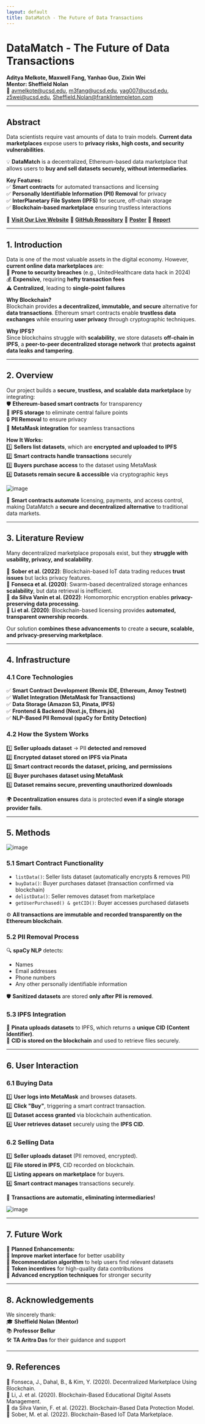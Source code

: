 ```yaml
---
layout: default
title: DataMatch - The Future of Data Transactions
---
```


# DataMatch - The Future of Data Transactions  

**Aditya Melkote, Maxwell Fang, Yanhao Guo, Zixin Wei**  
**Mentor: Sheffield Nolan**  
📧 avmelkote@ucsd.edu, m3fang@ucsd.edu, yag007@ucsd.edu, z5wei@ucsd.edu, Sheffield.Nolan@franklintempleton.com  

---

## Abstract  
Data scientists require vast amounts of data to train models. **Current data marketplaces** expose users to **privacy risks, high costs, and security vulnerabilities**.  

💡 **DataMatch** is a decentralized, Ethereum-based data marketplace that allows users to **buy and sell datasets securely, without intermediaries**.  

**Key Features:**  
✅ **Smart contracts** for automated transactions and licensing  
✅ **Personally Identifiable Information (PII) Removal** for privacy  
✅ **InterPlanetary File System (IPFS)** for secure, off-chain storage  
✅ **Blockchain-based marketplace** ensuring trustless interactions  

🔗 **[Visit Our Live Website](https://datamatch-ucsd.vercel.app/)**
🔗 **[GitHub Repository](https://github.com/Fangtastic7/DSC-180B-B16--Group1)**
🔗 **[Poster](https://github.com/adityamelkote/DSC180B/blob/main/Poster.pdf)**
🔗 **[Report](#)**

---

## 1. Introduction  
Data is one of the most valuable assets in the digital economy. However, **current online data marketplaces** are:  
🚨 **Prone to security breaches** (e.g., UnitedHealthcare data hack in 2024)  
💰 **Expensive**, requiring **hefty transaction fees**  
⚠️ **Centralized**, leading to **single-point failures**  

**Why Blockchain?**  
Blockchain provides **a decentralized, immutable, and secure** alternative for **data transactions**. Ethereum smart contracts enable **trustless data exchanges** while ensuring **user privacy** through cryptographic techniques.

**Why IPFS?**  
Since blockchains struggle with **scalability**, we store datasets **off-chain in IPFS**, a **peer-to-peer decentralized storage network** that **protects against data leaks and tampering**.

---

## 2. Overview  
Our project builds a **secure, trustless, and scalable data marketplace** by integrating:  
🛡️ **Ethereum-based smart contracts** for transparency  
📂 **IPFS storage** to eliminate central failure points  
🔒 **PII Removal** to ensure privacy  
💱 **MetaMask integration** for seamless transactions  

**How It Works:**  
1️⃣ **Sellers list datasets**, which are **encrypted and uploaded to IPFS**  
2️⃣ **Smart contracts handle transactions** securely  
3️⃣ **Buyers purchase access** to the dataset using MetaMask  
4️⃣ **Datasets remain secure & accessible** via cryptographic keys

![image](https://github.com/user-attachments/assets/3d99f53f-ba6f-4007-a90b-bc4c05f82b0c)


🌟 **Smart contracts automate** licensing, payments, and access control, making DataMatch a **secure and decentralized alternative** to traditional data markets.

---

## 3. Literature Review  
Many decentralized marketplace proposals exist, but they **struggle with usability, privacy, and scalability**.  

🔹 **Sober et al. (2022)**: Blockchain-based IoT data trading reduces **trust issues** but lacks privacy features.  
🔹 **Fonseca et al. (2020)**: Swarm-based decentralized storage enhances **scalability**, but data retrieval is inefficient.  
🔹 **da Silva Vanin et al. (2022)**: Homomorphic encryption enables **privacy-preserving data processing**.  
🔹 **Li et al. (2020)**: Blockchain-based licensing provides **automated, transparent ownership records**.  

Our solution **combines these advancements** to create a **secure, scalable, and privacy-preserving marketplace**.

---

## 4. Infrastructure  

### **4.1 Core Technologies**  
✅ **Smart Contract Development (Remix IDE, Ethereum, Amoy Testnet)**  
✅ **Wallet Integration (MetaMask for Transactions)**  
✅ **Data Storage (Amazon S3, Pinata, IPFS)**  
✅ **Frontend & Backend (Next.js, Ethers.js)**  
✅ **NLP-Based PII Removal (spaCy for Entity Detection)**  

### **4.2 How the System Works**  
1️⃣ **Seller uploads dataset** → PII **detected and removed**  
2️⃣ **Encrypted dataset stored on IPFS via Pinata**  
3️⃣ **Smart contract records the dataset, pricing, and permissions**  
4️⃣ **Buyer purchases dataset using MetaMask**  
5️⃣ **Dataset remains secure, preventing unauthorized downloads**  

🌍 **Decentralization ensures** data is protected **even if a single storage provider fails**.

---

## 5. Methods  

![image](https://github.com/user-attachments/assets/dec89705-07da-4c35-986f-b490cfa16df8)

### **5.1 Smart Contract Functionality**  
- `listData()`: Seller lists dataset (automatically encrypts & removes PII)  
- `buyData()`: Buyer purchases dataset (transaction confirmed via blockchain)  
- `delistData()`: Seller removes dataset from marketplace  
- `getUserPurchased() & getCID()`: Buyer accesses purchased datasets  

⚙️ **All transactions are immutable and recorded transparently on the Ethereum blockchain**.

### **5.2 PII Removal Process**  
🔍 **spaCy NLP** detects:  
- Names  
- Email addresses  
- Phone numbers  
- Any other personally identifiable information  

🛡️ **Sanitized datasets** are stored **only after PII is removed**.

### **5.3 IPFS Integration**  
📡 **Pinata uploads datasets** to IPFS, which returns a **unique CID (Content Identifier)**.  
🔗 **CID is stored on the blockchain** and used to retrieve files securely.  

---

## 6. User Interaction  

### **6.1 Buying Data**  
1️⃣ **User logs into MetaMask** and browses datasets.  
2️⃣ **Click "Buy"**, triggering a smart contract transaction.  
3️⃣ **Dataset access granted** via blockchain authentication.  
4️⃣ **User retrieves dataset** securely using the **IPFS CID**.  

### **6.2 Selling Data**  
1️⃣ **Seller uploads dataset** (PII removed, encrypted).  
2️⃣ **File stored in IPFS**, CID recorded on blockchain.  
3️⃣ **Listing appears on marketplace** for buyers.  
4️⃣ **Smart contract manages** transactions securely.  

🌟 **Transactions are automatic, eliminating intermediaries!**  

![image](https://github.com/user-attachments/assets/ee289bbe-3c87-4780-b70f-bca88d27f36b)


---

## 7. Future Work  
🚀 **Planned Enhancements:**  
🔹 **Improve market interface** for better usability  
🔹 **Recommendation algorithm** to help users find relevant datasets  
🔹 **Token incentives** for high-quality data contributions  
🔹 **Advanced encryption techniques** for stronger security  

---

## 8. Acknowledgements  
We sincerely thank:  
🎓 **Sheffield Nolan (Mentor)**  
📚 **Professor Bellur**  
🛠️ **TA Aritra Das** for their guidance and support  


---

## 9. References  
📖 Fonseca, J., Dahal, B., & Kim, Y. (2020). Decentralized Marketplace Using Blockchain.  
📖 Li, J. et al. (2020). Blockchain-Based Educational Digital Assets Management.  
📖 da Silva Vanin, F. et al. (2022). Blockchain-Based Data Protection Model.  
📖 Sober, M. et al. (2022). Blockchain-Based IoT Data Marketplace.  
